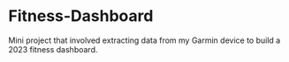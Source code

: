 # Fitness-Dashboard
Mini project that involved extracting data from my Garmin device to build a 2023 fitness dashboard.  
